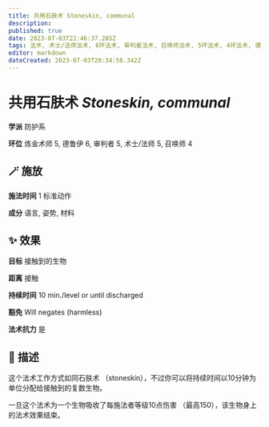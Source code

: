 ```yaml
---
title: 共用石肤术 Stoneskin, communal
description: 
published: true
date: 2023-07-03T22:46:37.285Z
tags: 法术, 术士/法师法术, 6环法术, 审判者法术, 召唤师法术, 5环法术, 4环法术, 德鲁伊法术, 防护系, 炼金术师法术
editor: markdown
dateCreated: 2023-07-03T20:34:56.342Z
---
```


# **共用石肤术** *Stoneskin, communal*

**学派** 防护系 

**环位** 炼金术师 5, 德鲁伊 6, 审判者 5, 术士/法师 5, 召唤师 4

## 🪄 施放

**施法时间** 1 标准动作

**成分** 语言, 姿势, 材料

## ✨ 效果 

**目标** 接触到的生物 

**距离** 接触  

**持续时间** 10 min./level or until discharged 

**豁免** Will negates (harmless)

**法术抗力** 是

## 📖 描述

这个法术工作方式如同石肤术 （stoneskin），不过你可以将持续时间以10分钟为单位分配给接触到的复数生物。

一旦这个法术为一个生物吸收了每施法者等级10点伤害 （最高150），该生物身上的法术效果结束。
    